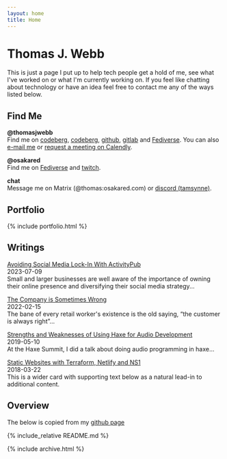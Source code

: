 ```yaml
---
layout: home
title: Home
---
```



# Thomas J. Webb

This is just a page I put up to help tech people get a hold of me, see what I've worked on or what I'm currently working on. If you feel like chatting about technology or have an idea feel free to contact me any of the ways listed below.

## Find Me

**@thomasjwebb**  
Find me on [codeberg](https://codeberg.org/thomasjwebb), [codeberg](https://codeberg.org/thomasjwebb), [github](https://github.com/thomasjwebb/), [gitlab](https://gitlab.com/thomasjwebb) and [Fediverse](https://haxe.social/@tjw).
You can also [e-mail me](mailto:thomas@thomasjwebb.com) or [request a meeting on Calendly](https://calendly.com/thomasjwebb/30min).

**@osakared**  
Find me on [Fediverse](https://haxe.social/@osakared) and [twitch](https://www.twitch.tv/osakared).

**chat**  
Message me on Matrix (@thomas:osakared.com) or [discord (tamsynne)](https://discord.com/users/tamsynne).

## Portfolio

{% include portfolio.html %}

## Writings


[Avoiding Social Media Lock-In With ActivityPub](https://osakared.com/blog/2023-07-09-avoiding-social-medial-lockin)  
2023-07-09  
Small and larger businesses are well aware of the importance of owning their online presence and diversifying their social media strategy...

[The Company is Sometimes Wrong](https://osakared.com/blog/2022-02-15-the-company-is-sometimes-wrong)  
2022-02-15  
The bane of every retail worker's existence is the old saying, “the customer is always right”...

[Strengths and Weaknesses of Using Haxe for Audio Development](https://thomaswebb.net/2019/05/10/strengths-and-weaknesses-of-using-haxe-for-audio-development/)  
2019-05-10  
At the Haxe Summit, I did a talk about doing audio programming in haxe...

[Static Websites with Terraform, Netlify and NS1](https://thomaswebb.net/2018/03/22/static-websites-with-terraform-netlify-and-ns1/)  
2018-03-22  
This is a wider card with supporting text below as a natural lead-in to additional content.

## Overview

The below is copied from my [github page](https://github.com/thomasjwebb/)

{% include_relative README.md %}

{% include archive.html %}
